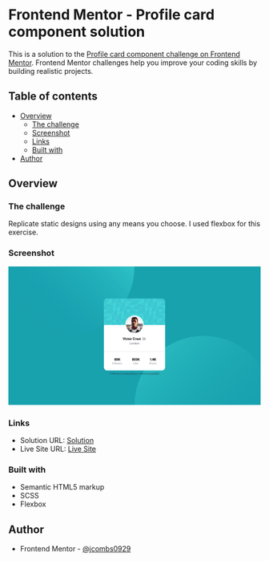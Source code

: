 # Frontend Mentor - Profile card component solution

This is a solution to the [Profile card component challenge on Frontend Mentor](https://www.frontendmentor.io/challenges/profile-card-component-cfArpWshJ). Frontend Mentor challenges help you improve your coding skills by building realistic projects.

## Table of contents

- [Overview](#overview)
  - [The challenge](#the-challenge)
  - [Screenshot](#screenshot)
  - [Links](#links)
  - [Built with](#built-with)
- [Author](#author)

## Overview

### The challenge

Replicate static designs using any means you choose. I used flexbox for this exercise.

### Screenshot

![Desktop View](./screenshot-01.png)

### Links

- Solution URL: [Solution](https://www.frontendmentor.io/solutions/3column-preview-card-flexbox-mobile-first-IdAYygqTH)
- Live Site URL: [Live Site](https://infallible-austin-7ff7da.netlify.app/)

### Built with

- Semantic HTML5 markup
- SCSS
- Flexbox

## Author

- Frontend Mentor - [@jcombs0929](https://www.frontendmentor.io/profile/jcombs0929)
